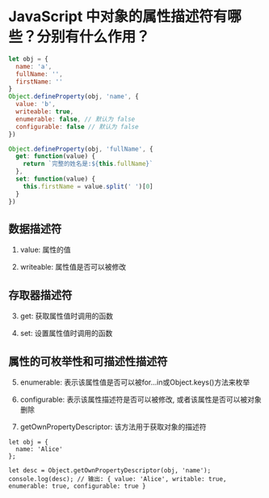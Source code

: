 # JavaScript 中对象的属性描述符有哪些？分别有什么作用？

```javascript
let obj = {
  name: 'a',
  fullName: '',
  firstName: ''
}
Object.defineProperty(obj, 'name', {
  value: 'b',
  writeable: true,
  enumerable: false, // 默认为 false
  configurable: false // 默认为 false
})

Object.defineProperty(obj, 'fullName', {
  get: function(value) {
    return `完整的姓名是:${this.fullName}`
  },
  set: function(value) {
    this.firstName = value.split(' ')[0]
  }
})
```
## 数据描述符
1. value: 属性的值

2. writeable: 属性值是否可以被修改

## 存取器描述符

3. get: 获取属性值时调用的函数

4. set: 设置属性值时调用的函数

## 属性的可枚举性和可描述性描述符

5. enumerable: 表示该属性值是否可以被for...in或Object.keys()方法来枚举

6. configurable: 表示该属性描述符是否可以被修改, 或者该属性是否可以被对象删除

7. getOwnPropertyDescriptor: 该方法用于获取对象的描述符

```
let obj = {
  name: 'Alice'
};

let desc = Object.getOwnPropertyDescriptor(obj, 'name');
console.log(desc); // 输出: { value: 'Alice', writable: true, enumerable: true, configurable: true }
```




